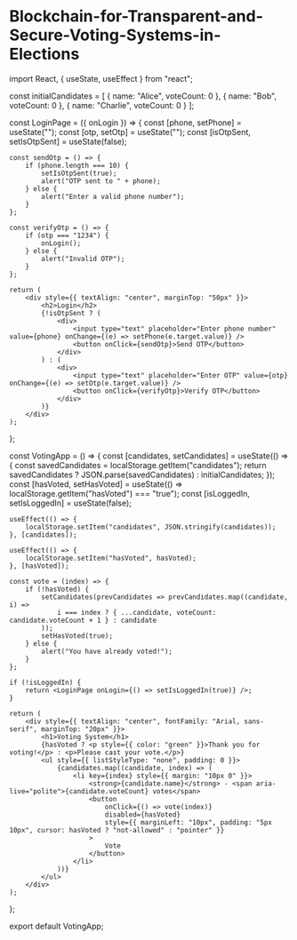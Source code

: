 # Blockchain-for-Transparent-and-Secure-Voting-Systems-in-Elections
import React, { useState, useEffect } from "react";

const initialCandidates = [
    { name: "Alice", voteCount: 0 },
    { name: "Bob", voteCount: 0 },
    { name: "Charlie", voteCount: 0 }
];

const LoginPage = ({ onLogin }) => {
    const [phone, setPhone] = useState("");
    const [otp, setOtp] = useState("");
    const [isOtpSent, setIsOtpSent] = useState(false);

    const sendOtp = () => {
        if (phone.length === 10) {
            setIsOtpSent(true);
            alert("OTP sent to " + phone);
        } else {
            alert("Enter a valid phone number");
        }
    };

    const verifyOtp = () => {
        if (otp === "1234") {
            onLogin();
        } else {
            alert("Invalid OTP");
        }
    };

    return (
        <div style={{ textAlign: "center", marginTop: "50px" }}>
            <h2>Login</h2>
            {!isOtpSent ? (
                <div>
                    <input type="text" placeholder="Enter phone number" value={phone} onChange={(e) => setPhone(e.target.value)} />
                    <button onClick={sendOtp}>Send OTP</button>
                </div>
            ) : (
                <div>
                    <input type="text" placeholder="Enter OTP" value={otp} onChange={(e) => setOtp(e.target.value)} />
                    <button onClick={verifyOtp}>Verify OTP</button>
                </div>
            )}
        </div>
    );
};

const VotingApp = () => {
    const [candidates, setCandidates] = useState(() => {
        const savedCandidates = localStorage.getItem("candidates");
        return savedCandidates ? JSON.parse(savedCandidates) : initialCandidates;
    });
    const [hasVoted, setHasVoted] = useState(() => localStorage.getItem("hasVoted") === "true");
    const [isLoggedIn, setIsLoggedIn] = useState(false);

    useEffect(() => {
        localStorage.setItem("candidates", JSON.stringify(candidates));
    }, [candidates]);

    useEffect(() => {
        localStorage.setItem("hasVoted", hasVoted);
    }, [hasVoted]);

    const vote = (index) => {
        if (!hasVoted) {
            setCandidates(prevCandidates => prevCandidates.map((candidate, i) =>
                i === index ? { ...candidate, voteCount: candidate.voteCount + 1 } : candidate
            ));
            setHasVoted(true);
        } else {
            alert("You have already voted!");
        }
    };

    if (!isLoggedIn) {
        return <LoginPage onLogin={() => setIsLoggedIn(true)} />;
    }

    return (
        <div style={{ textAlign: "center", fontFamily: "Arial, sans-serif", marginTop: "20px" }}>
            <h1>Voting System</h1>
            {hasVoted ? <p style={{ color: "green" }}>Thank you for voting!</p> : <p>Please cast your vote.</p>}
            <ul style={{ listStyleType: "none", padding: 0 }}>
                {candidates.map((candidate, index) => (
                    <li key={index} style={{ margin: "10px 0" }}>
                        <strong>{candidate.name}</strong> - <span aria-live="polite">{candidate.voteCount} votes</span>
                        <button 
                            onClick={() => vote(index)}
                            disabled={hasVoted}
                            style={{ marginLeft: "10px", padding: "5px 10px", cursor: hasVoted ? "not-allowed" : "pointer" }}
                        >
                            Vote
                        </button>
                    </li>
                ))}
            </ul>
        </div>
    );
};

export default VotingApp;


